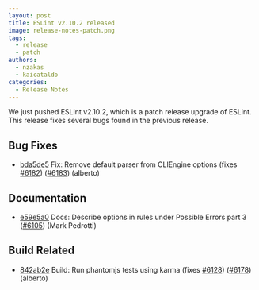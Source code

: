 ```yaml
---
layout: post
title: ESLint v2.10.2 released
image: release-notes-patch.png
tags:
  - release
  - patch
authors:
  - nzakas
  - kaicataldo
categories:
  - Release Notes
---
```


We just pushed ESLint v2.10.2, which is a patch release upgrade of ESLint. This release  fixes several bugs found in the previous release.










## Bug Fixes


* [bda5de5](https://github.com/eslint/eslint/commit/bda5de5) Fix: Remove default parser from CLIEngine options (fixes [#6182](https://github.com/eslint/eslint/issues/6182)) ([#6183](https://github.com/eslint/eslint/issues/6183)) (alberto)




## Documentation


* [e59e5a0](https://github.com/eslint/eslint/commit/e59e5a0) Docs: Describe options in rules under Possible Errors part 3 ([#6105](https://github.com/eslint/eslint/issues/6105)) (Mark Pedrotti)






## Build Related


* [842ab2e](https://github.com/eslint/eslint/commit/842ab2e) Build: Run phantomjs tests using karma (fixes [#6128](https://github.com/eslint/eslint/issues/6128)) ([#6178](https://github.com/eslint/eslint/issues/6178)) (alberto)
